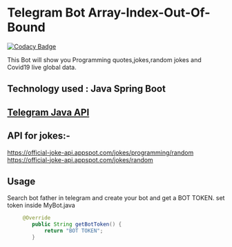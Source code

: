 # Telegram Bot Array-Index-Out-Of-Bound

[![Codacy Badge](https://api.codacy.com/project/badge/Grade/5120b75584714d00b72f0934cce08d5b)](https://app.codacy.com/manual/viralvaghela/Telegram-Bot-Array-Index-Out-Of-Bound?utm_source=github.com&utm_medium=referral&utm_content=viralvaghela/Telegram-Bot-Array-Index-Out-Of-Bound&utm_campaign=Badge_Grade_Dashboard)

This Bot will show you Programming quotes,jokes,random jokes and Covid19 live global data.

## Technology used : Java Spring Boot
## <a href="https://github.com/rubenlagus/TelegramBots">Telegram Java API</a>
## API for jokes:- 
https://official-joke-api.appspot.com/jokes/programming/random 	     
https://official-joke-api.appspot.com/jokes/random



## Usage
Search bot father in telegram and create your bot and get a BOT TOKEN.
set token inside MyBot.java 
```java
     @Override
        public String getBotToken() {
            return "BOT TOKEN"; 
        }
```

